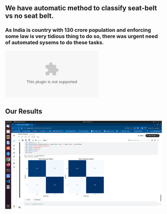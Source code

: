 ## We have automatic method to classify seat-belt vs no seat belt.
### As India is country with 130 crore population and enforcing some law is very tidious thing to do so, there was urgent need of automated sysems to do these tasks.
![Problems](https://github.com/shubhamk-76/MLIP-Project/blob/main/src/Seatbeltdetection.pptx)
## Our Results
![Results](https://github.com/shubhamk-76/MLIP-Project/blob/main/src/result/Screenshot%20from%202024-04-22%2022-20-13.png)

